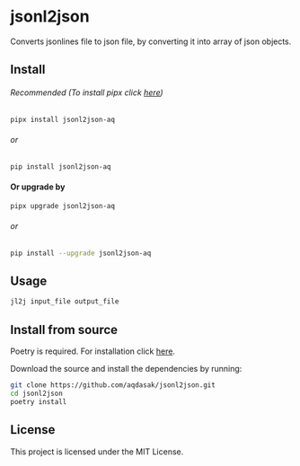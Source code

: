 # jsonl2json

Converts jsonlines file to json file, by converting it into array of json objects.

## Install

###### Recommended (To install pipx click [here](https://github.com/pypa/pipx#install-pipx))

```sh
pipx install jsonl2json-aq
```

###### or

```sh
pip install jsonl2json-aq
```

#### Or upgrade by

```sh
pipx upgrade jsonl2json-aq
```

###### or

```sh
pip install --upgrade jsonl2json-aq
```

## Usage

```sh
jl2j input_file output_file
```

## Install from source

Poetry is required. For installation click [here](https://python-poetry.org/docs/#installation).

Download the source and install the dependencies by running:

```sh
git clone https://github.com/aqdasak/jsonl2json.git
cd jsonl2json
poetry install
```

## License

This project is licensed under the MIT License.
